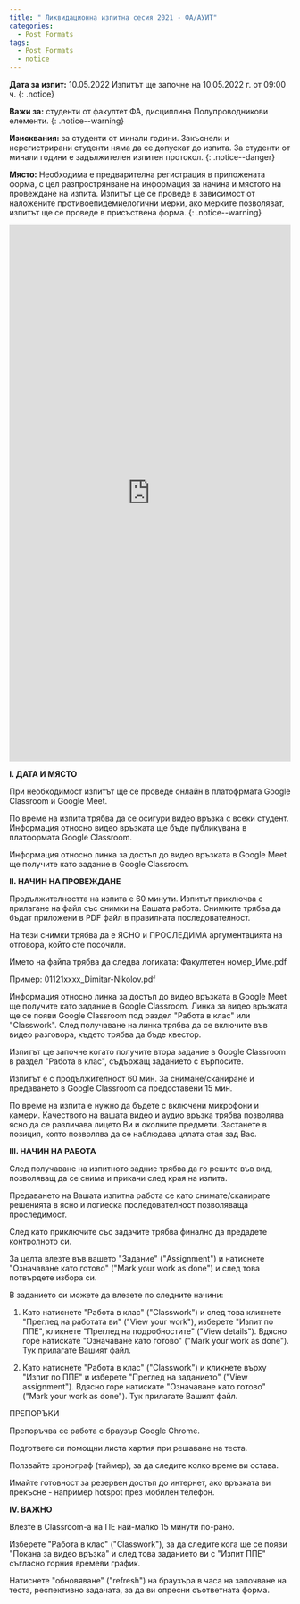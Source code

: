 ```yaml
---
title: " Ликвидационна изпитна сесия 2021 - ФА/АУИТ"
categories:
  - Post Formats
tags:
  - Post Formats
  - notice
--- 
```


**Дата за изпит:**  10.05.2022
Изпитът ще започне на 10.05.2022 г. от 09:00 ч.
{: .notice}

**Важи за:** студенти от факултет ФА, дисциплина Полупроводникови елементи.
{: .notice--warning}

**Изисквания:** за студенти от минали години. Закъснели и нерегистрирани студенти няма да се допускат до изпита. За студенти от минали години е задължителен изпитен протокол.
{: .notice--danger}

**Място:** Необходима е предварителна регистрация в приложената форма, с цел разпрострянване на информация за начина и мястото на провеждане на изпита. Изпитът ще се проведе в зависимост от наложените противоепидемиелогични мерки, ако мерките позволяват, изпитът ще се проведе в присъствена форма.
{: .notice--warning}

<iframe width="640px" height= "960px" src= "https://forms.office.com/Pages/ResponsePage.aspx?id=wLXuf_Q0S0qMwOWfBpIBVliIIPvp6P5GjTJQ_Ah9gppUMkZLQkg1UkJIUFY4T01aOUlKSzkwSEhUMy4u&embed=true" frameborder= "0" marginwidth= "0" marginheight= "0" style= "border: none; max-width:100%; max-height:100vh" allowfullscreen webkitallowfullscreen mozallowfullscreen msallowfullscreen> </iframe>

**I. ДАТА И МЯСТО**

При необходимост изпитът ще се проведе онлайн в платофрмата Google Classroom и Google Meet.

По време на изпита трябва да се осигури видео връзка с всеки студент. Информация относно видео връзката ще бъде публикувана в платформата Google Classroom.

Информация относно линка за достъп до видео връзката в Google Meet ще получите като задание в Google Classroom.

**II. НАЧИН НА ПРОВЕЖДАНЕ**

Продължителността на изпита е 60 минути.
Изпитът приключва с прилагане на файл със снимки на Вашата работа. Снимките трябва да бъдат приложени в PDF файл в правилната последователност.

На тези снимки трябва да е ЯСНО и ПРОСЛЕДИМА аргументацията на отговора, който сте посочили.

Името на файла трябва да следва логиката: Факултетен номер_Име.pdf

Пример: 01121xxxx_Dimitar-Nikolov.pdf

Информация относно линка за достъп до видео връзката в Google Meet ще получите като задание в Google Classroom. Линка за видео връзката ще се появи Google Classroom под раздел "Работа в клас" или "Classwork". След получаване на линка трябва да се включите във видео разговора, където трябва да бъде квестор.

Изпитът ще започне когато получите втора задание в Google Classroom в раздел "Работа в клас", съдържащ заданието с върпосите.

Изпитът е с продължителност 60 мин. За снимане/сканиране и предаването в Google Classroom са предоставени 15 мин.

По време на изпита е нужно да бъдете с включени микрофони и камери. Качеството на вашата видео и аудио връзка трябва позволява ясно да се различава лицето Ви и околните предмети. Застанете в позиция, която позволява да се наблюдава цялата стая зад Вас.

**III. НАЧИН НА РАБОТА**

След получаване на изпитното задние трябва да го решите във вид, позволяващ да се снима и прикачи след края на изпита.

Предаването на Вашата изпитна работа се като снимате/сканирате решенията в ясно и логиеска последователност позволяваща проследимост.

След като приключите със задачите трябва финално да предадете контролното си.

За целта влезте във вашето "Задание" ("Assignment") и натиснете "Означаване като готово" ("Mark your work as done") и след това потвърдете избора си.

В заданието си можете да влезете по следните начини:

1) Като натиснете "Работа в клас" ("Classwork") и след това кликнете "Преглед на работата ви" ("View your work"), изберете "Изпит по ППЕ", кликнете "Преглед на подробностите" ("View details").  Вдясно горе натискате "Означаване като готово" ("Mark your work as done"). Тук прилагате Вашият файл.

2) Като натиснете "Работа в клас" ("Classwork") и кликнете върху "Изпит по ППЕ"  и изберете "Преглед на заданието" ("View assignment"). Вдясно горе натискате "Означаване като готово" ("Mark your work as done"). Тук прилагате Вашият файл.

ПРЕПОРЪКИ

Препоръчва се работа с браузър Google Chrome.

Подгответе си помощни листа хартия при решаване на теста.

Ползвайте хронограф (таймер), за да следите колко време ви остава.

Имайте готовност за резервен достъп до интернет, ако връзката ви прекъсне - например hotspot през мобилен телефон.

**IV. ВАЖНО**

Влезте в Classroom-а на ПЕ най-малко 15 минути по-рано.

Изберете "Работа в клас" ("Classwork"), за да следите кога ще се появи "Покана за видео връзка" и след това заданието ви с "Изпит ППЕ" съгласно горния времеви график.

Натиснете "обновяване" ("refresh") на браузъра в часа на започване на теста, респективно задачата, за да ви опресни съответната форма.